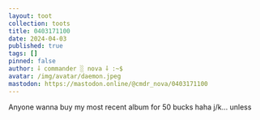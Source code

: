 ```yaml
---
layout: toot
collection: toots
title: 0403171100
date: 2024-04-03
published: true
tags: []
pinned: false
author: ⸸ commander ░ nova ⸸ :~$
avatar: /img/avatar/daemon.jpeg
mastodon: https://mastodon.online/@cmdr_nova/0403171100
---
```


Anyone wanna buy my most recent album for 50 bucks haha j/k... unless

